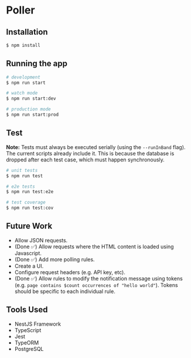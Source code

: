 # Poller

## Installation

```bash
$ npm install
```

## Running the app

```bash
# development
$ npm run start

# watch mode
$ npm run start:dev

# production mode
$ npm run start:prod
```

## Test

**Note:** Tests must always be executed serially (using the `--runInBand` flag). The current scripts already include it. This is because the database is dropped after each test case, which must happen synchronously.

```bash
# unit tests
$ npm run test

# e2e tests
$ npm run test:e2e

# test coverage
$ npm run test:cov
```

## Future Work

* Allow JSON requests.
* (Done ✅) Allow requests where the HTML content is loaded using Javascript.
* (Done ✅) Add more polling rules.
* Create a UI.
* Configure request headers (e.g. API key, etc).
* (Done ✅) Allow rules to modify the notification message using tokens (e.g. `page contains $count occurrences of "hello world"`). Tokens should be specific to each individual rule.

## Tools Used

* NestJS Framework
* TypeScript
* Jest
* TypeORM
* PostgreSQL
